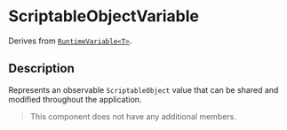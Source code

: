 # ScriptableObjectVariable

Derives from [`RuntimeVariable<T>`](runtime-variable.md).

## Description

Represents an observable `ScriptableObject` value that can be shared and modified throughout the application.

> This component does not have any additional members.
